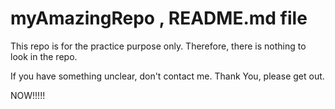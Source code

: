 # myAmazingRepo , README.md file

This repo is for the practice purpose only. Therefore, there is nothing to look in the repo.

If you have something unclear, don't contact me. Thank You, please get out.


NOW!!!!!
